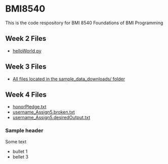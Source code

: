 # BMI8540
This is the code respository for BMI 8540 Foundations of BMI Programming
## Week 2 Files
- [helloWorld.py](helloWorld.py)

## Week 3 Files
- [All files located in the sample_data_downloads/ folder](sample_data_downloads/)

## Week 4 Files
- [honorPledge.txt](honorPledge.txt)
- [username_Assign5.broken.txt](username_Assign5.broken.txt)
- [username_Assign5.desiredOutput.txt](username_Assign5.desiredOutput.txt)

### Sample header
Some text
- bullet 1
- bellet 3
